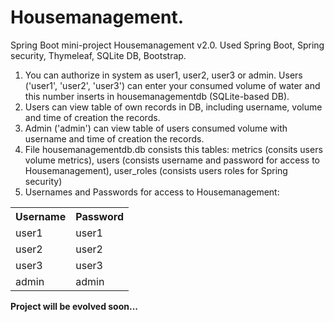 <h1>Housemanagement.</h1>
Spring Boot mini-project Housemanagement v2.0. 
Used Spring Boot, Spring security, Thymeleaf, SQLite DB, Bootstrap.

1. You can authorize in system as user1, user2, user3 or admin. Users ('user1', 'user2', 'user3') can enter your consumed volume of water and this number inserts in housemanagementdb (SQLite-based DB). 
2. Users can view table of own records in DB, including username, volume and time of creation the records.
3. Admin ('admin') can view table of users consumed volume with username and time of creation the records.
4. File housemanagementdb.db consists this tables:
metrics (consits users volume metrics), users (consists username and password for access to Housemanagement), user_roles (consists users roles for Spring security)
5. Usernames and Passwords for access to Housemanagement:
<table>    
    <tr>
        <th>Username</th>
        <th>Password</th>        
    </tr>    
        <tr>
            <td>user1</td>
            <td>user1</td>            
        </tr>
        <tr>
            <td>user2</td>
            <td>user2</td>            
        </tr>
        <tr>
            <td>user3</td>
            <td>user3</td>            
        </tr>
        <tr>
            <td>admin</td>
            <td>admin</td>            
        </tr>
</table>

<b>Project will be evolved soon...</b>

